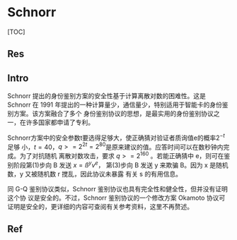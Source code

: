 # Schnorr

[TOC]



## Res


## Intro
Schnorr 提出的身份鉴别方案的安全性基于计算离散对数的困难性。这是 Schnorr 在 1991 年提出的一种计算量少，通信量少，特别适用于智能卡的身份鉴别方案。该方案融合了多个 身份鉴别协议的思想，是最实用的身份鉴别协议之一，在许多国家都申请了专利。



Schnorr方案中的安全参数t要选得足够大，使正确猜对验证者质询值e的概率$2^{−t}$ 足够 小，$t=40$，$q>= 2^{2t} = 2^{80}$是原来建议的值。应答时间可以在数秒钟内完成。为了对抗随机 离散对数攻击，要求 $q >= 2^{160}$ 。若能正确猜中 e，则可在鉴别阶段第(1)步向 B 发送 $x = ß^y v^e$， 第(3)步向 B 发送 y 来欺骗 B。因为 x 是随机数，y 又被随机数 r 搅乱，因此协议未暴露 有关 s 的有用信息。

同 G-Q 鉴别协议类似，Schnorr 鉴别协议也具有完全性和健全性，但并没有证明这个协 议是安全的。不过，Schnorr 鉴别协议的一个修改方案 Okamoto 协议可证明是安全的，更详细的内容可查阅有关参考资料，这里不再赘述。



## Ref

